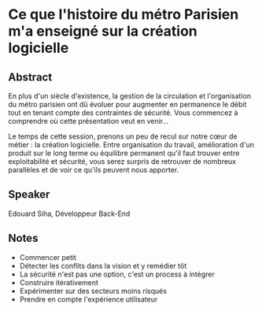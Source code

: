 # Ce que l'histoire du métro Parisien m'a enseigné sur la création logicielle

## Abstract
En plus d'un siècle d'existence, la gestion de la circulation et l'organisation du métro parisien ont dû évoluer pour augmenter en permanence le débit tout en tenant compte des contraintes de sécurité. Vous commencez à comprendre où cette présentation veut en venir...

Le temps de cette session, prenons un peu de recul sur notre cœur de métier : la création logicielle. Entre organisation du travail, amélioration d'un produit sur le long terme ou équilibre permanent qu'il faut trouver entre exploitabilité et sécurité, vous serez surpris de retrouver de nombreux parallèles et de voir ce qu'ils peuvent nous apporter.

## Speaker
Edouard Siha, Développeur Back-End

## Notes
- Commencer petit
- Détecter les conflits dans la vision et y remédier tôt
- La sécurité n'est pas une option, c'est un process à intégrer
- Construire itérativement
- Expérimenter sur des secteurs moins risqués
- Prendre en compte l'expérience utilisateur
